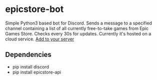 # epicstore-bot

Simple Python3 based bot for Discord. 
Sends a message to a specified channel containing a list of all currently free-to-take games from Epic Games Store. 
Checks every 30s for updates. Currently it's hosted on a cloud service. [Add to your server]( https://discord.com/api/oauth2/authorize?client_id=1047152133742542848&permissions=8&scope=bot)

## Dependencies
* pip install discord
* pip install epicstore-api
